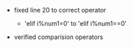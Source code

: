 - fixed line 20 to correct operator
	- 'elif i%num1=0' to 'elif i%num1==0'

- verified comparision operators

